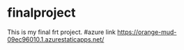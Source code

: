 # finalproject
This is my final frt project.
#azure link https://orange-mud-09ec96010.1.azurestaticapps.net/
